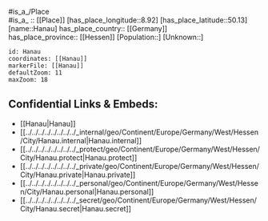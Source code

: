 ﻿---
location: [50.13,8.92] 
mapzoom: [7,12] 
mapmarker: city 
type: City
tags:
- geo/City


SpocWebEntityId: 30754
isDeleted: false
confidential: public

---
#is_a_/Place  
#is_a_ :: [[Place]] 
[has_place_longitude::8.92] 
[has_place_latitude::50.13] 
[name::Hanau] 
has_place_country:: [[Germany]]  
has_place_province:: [[Hessen]] 
[Population::] 
[Unknown::] 


```leaflet
id: Hanau
coordinates: [[Hanau]] 
markerFile: [[Hanau]] 
defaultZoom: 11 
maxZoom: 18
```


## Confidential Links & Embeds: 
- [[Hanau|Hanau]]  
- [[../../../../../../../../_internal/geo/Continent/Europe/Germany/West/Hessen/City/Hanau.internal|Hanau.internal]] 
- [[../../../../../../../../_protect/geo/Continent/Europe/Germany/West/Hessen/City/Hanau.protect|Hanau.protect]] 
- [[../../../../../../../../_private/geo/Continent/Europe/Germany/West/Hessen/City/Hanau.private|Hanau.private]] 
- [[../../../../../../../../_personal/geo/Continent/Europe/Germany/West/Hessen/City/Hanau.personal|Hanau.personal]] 
- [[../../../../../../../../_secret/geo/Continent/Europe/Germany/West/Hessen/City/Hanau.secret|Hanau.secret]] 
